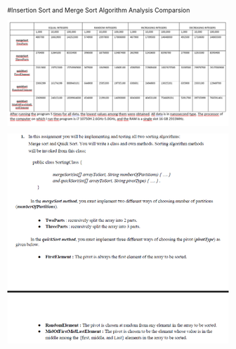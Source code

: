 #Insertion Sort and Merge Sort Algorithm Analysis Comparsion

![banner resmi](https://github.com/emrepiristinee/InsertionSort-MergeSort-AlgorithmAnalysis-Comparison/blob/main/photos/Ekran%20g%C3%B6r%C3%BCnt%C3%BCs%C3%BC%202023-04-17%20100448.png)

![banner resmi](https://github.com/emrepiristinee/InsertionSort-MergeSort-AlgorithmAnalysis-Comparison/blob/main/photos/Ekran%20g%C3%B6r%C3%BCnt%C3%BCs%C3%BC%202023-04-17%20100532.png)
